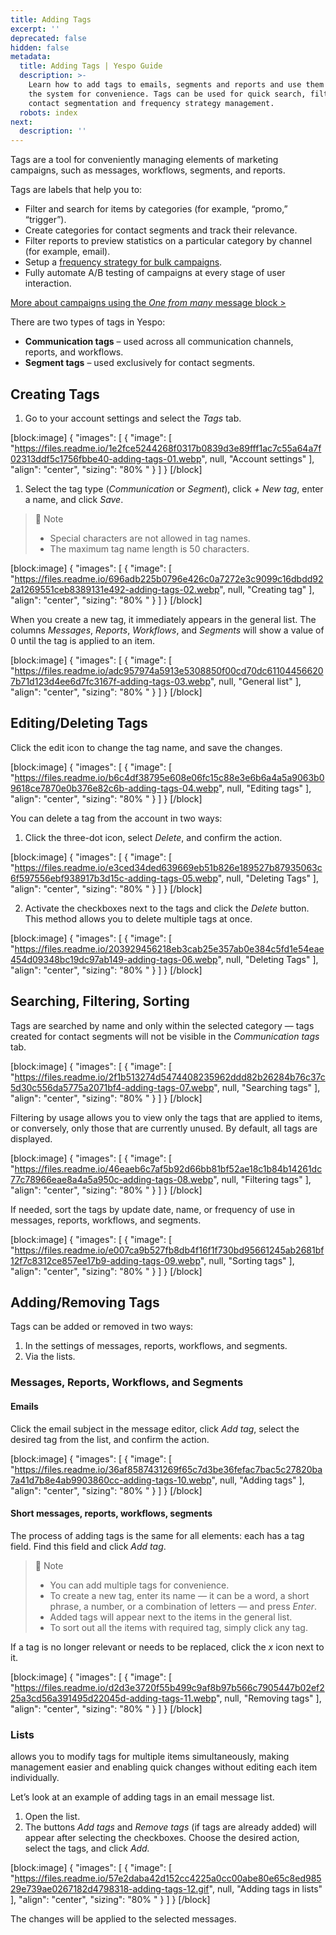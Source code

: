 ```yaml
---
title: Adding Tags
excerpt: ''
deprecated: false
hidden: false
metadata:
  title: Adding Tags | Yespo Guide
  description: >-
    Learn how to add tags to emails, segments and reports and use them within
    the system for convenience. Tags can be used for quick search, filtering,
    contact segmentation and frequency strategy management.
  robots: index
next:
  description: ''
---
```

Tags are a tool for conveniently managing elements of marketing campaigns, such as messages, workflows, segments, and reports.

Tags are labels that help you to:

- Filter and search for items by categories (for example, “promo,” “trigger”).
- Create categories for contact segments and track their relevance.
- Filter reports to preview statistics on a particular category by channel (for example, email).
- Setup a [frequency strategy for bulk campaigns](https://docs.yespo.io/docs/how-make-campaign-using-optimal-messaging-frequency-strategy).
- Fully automate A/B testing of campaigns at every stage of user interaction.

[More about campaigns using the _One from many_ message block >](https://docs.yespo.io/docs/using-one-many-block)

There are two types of tags in Yespo:

- **Communication tags** – used across all communication channels, reports, and workflows.
- **Segment tags** – used exclusively for contact segments.

## Creating Tags

1. Go to your account settings and select the _Tags_ tab.

[block:image]
{
  "images": [
    {
      "image": [
        "https://files.readme.io/1e2fce5244268f0317b0839d3e89fff1ac7c55a64a7f02313ddf5c1756fbbe40-adding-tags-01.webp",
        null,
        "Account settings"
      ],
      "align": "center",
      "sizing": "80% "
    }
  ]
}
[/block]


1. Select the tag type (_Communication_ or _Segment_), click _\+ New tag_, enter a name, and click _Save_.

> 📘 Note
> 
> - Special characters are not allowed in tag names.
> - The maximum tag name length is 50 characters.

[block:image]
{
  "images": [
    {
      "image": [
        "https://files.readme.io/696adb225b0796e426c0a7272e3c9099c16dbdd922a1269551ceb8389131e492-adding-tags-02.webp",
        null,
        "Creating tag"
      ],
      "align": "center",
      "sizing": "80% "
    }
  ]
}
[/block]


When you create a new tag, it immediately appears in the general list. The columns _Messages_, _Reports_, _Workflows_, and _Segments_ will show a value of 0 until the tag is applied to an item.

[block:image]
{
  "images": [
    {
      "image": [
        "https://files.readme.io/adc957974a5913e5308850f00cd70dc611044566207b71d123d4ee6d7fc3167f-adding-tags-03.webp",
        null,
        "General list"
      ],
      "align": "center",
      "sizing": "80% "
    }
  ]
}
[/block]


## Editing/Deleting Tags

Click the edit icon to change the tag name, and save the changes.

[block:image]
{
  "images": [
    {
      "image": [
        "https://files.readme.io/b6c4df38795e608e06fc15c88e3e6b6a4a5a9063b09618ce7870e0b376e82c6b-adding-tags-04.webp",
        null,
        "Editing tags"
      ],
      "align": "center",
      "sizing": "80% "
    }
  ]
}
[/block]


You can delete a tag from the account in two ways:

1. Click the three-dot icon, select _Delete_, and confirm the action.

[block:image]
{
  "images": [
    {
      "image": [
        "https://files.readme.io/e3ced34ded639669eb51b826e189527b87935063c6f597556ebf938917b3d15c-adding-tags-05.webp",
        null,
        "Deleting Tags"
      ],
      "align": "center",
      "sizing": "80% "
    }
  ]
}
[/block]


2. Activate the checkboxes next to the tags and click the _Delete_ button. This method allows you to delete multiple tags at once.

[block:image]
{
  "images": [
    {
      "image": [
        "https://files.readme.io/203929456218eb3cab25e357ab0e384c5fd1e54eae454d09348bc19dc97ab149-adding-tags-06.webp",
        null,
        "Deleting Tags"
      ],
      "align": "center",
      "sizing": "80% "
    }
  ]
}
[/block]


## Searching, Filtering, Sorting

Tags are searched by name and only within the selected category — tags created for contact segments will not be visible in the _Communication tags_ tab.

[block:image]
{
  "images": [
    {
      "image": [
        "https://files.readme.io/2f1b513274d5474408235962ddd82b26284b76c37c5d30c556da5775a2071bf4-adding-tags-07.webp",
        null,
        "Searching tags"
      ],
      "align": "center",
      "sizing": "80% "
    }
  ]
}
[/block]


Filtering by usage allows you to view only the tags that are applied to items, or conversely, only those that are currently unused. By default, all tags are displayed.

[block:image]
{
  "images": [
    {
      "image": [
        "https://files.readme.io/46eaeb6c7af5b92d66bb81bf52ae18c1b84b14261dc77c78966eae8a4a5a950c-adding-tags-08.webp",
        null,
        "Filtering tags"
      ],
      "align": "center",
      "sizing": "80% "
    }
  ]
}
[/block]


If needed, sort the tags by update date, name, or frequency of use in messages, reports, workflows, and segments.

[block:image]
{
  "images": [
    {
      "image": [
        "https://files.readme.io/e007ca9b527fb8db4f16f1f730bd95661245ab2681bf12f7c8312ce857ee17b9-adding-tags-09.webp",
        null,
        "Sorting tags"
      ],
      "align": "center",
      "sizing": "80% "
    }
  ]
}
[/block]


## Adding/Removing Tags

Tags can be added or removed in two ways:

1. In the settings of messages, reports, workflows, and segments.
2. Via the lists.

### Messages, Reports, Workflows, and Segments

#### Emails

Click the email subject in the message editor, click _Add tag_, select the desired tag from the list, and confirm the action.

[block:image]
{
  "images": [
    {
      "image": [
        "https://files.readme.io/36af8587431269f65c7d3be36fefac7bac5c27820ba7a41d7b8e4ab9903860cc-adding-tags-10.webp",
        null,
        "Adding tags"
      ],
      "align": "center",
      "sizing": "80% "
    }
  ]
}
[/block]


#### Short messages, reports, workflows, segments

The process of adding tags is the same for all elements: each has a tag field. Find this field and click _Add tag_.

> 📘 Note
> 
> - You can add multiple tags for convenience.
> - To create a new tag, enter its name — it can be a word, a short phrase, a number, or a combination of letters — and press _Enter_.
> - Added tags will appear next to the items in the general list.
> - To sort out all the items with required tag, simply click any tag.

If a tag is no longer relevant or needs to be replaced, click the _x_ icon next to it.

[block:image]
{
  "images": [
    {
      "image": [
        "https://files.readme.io/d2d3e3720f55b499c9af8b97b566c7905447b02ef225a3cd56a391495d22045d-adding-tags-11.webp",
        null,
        "Removing tags"
      ],
      "align": "center",
      "sizing": "80% "
    }
  ]
}
[/block]


### Lists

 allows you to modify tags for multiple items simultaneously, making management easier and enabling quick changes without editing each item individually.

Let’s look at an example of adding tags in an email message list.

1. Open the list.
2. The buttons _Add tags_ and _Remove tags_ (if tags are already added) will appear after selecting the checkboxes. Choose the desired action, select the tags, and click _Add._

[block:image]
{
  "images": [
    {
      "image": [
        "https://files.readme.io/57e2daba42d152cc4225a0cc00abe80e65c8ed98529e739ae0267182d4798318-adding-tags-12.gif",
        null,
        "Adding tags in lists"
      ],
      "align": "center",
      "sizing": "80% "
    }
  ]
}
[/block]


The changes will be applied to the selected messages.